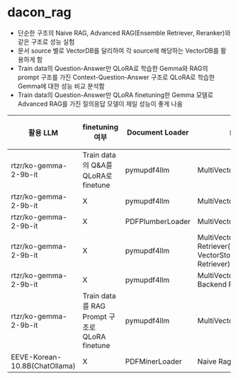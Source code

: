 # dacon_rag
* 단순한 구조의 Naive RAG, Advanced RAG(Ensemble Retriever, Reranker)와 같은 구조로 성능 실험
* 문서 source 별로 VectorDB를 달리하여 각 source에 해당하는 VectorDB를 활용하게 함
* Train data의 Question-Answer만 QLoRA로 학습한 Gemma와 RAG의 prompt 구조를 가진 Context-Question-Answer 구조로 QLoRA로 학습한 Gemma에 대한 성능 비교 분석함 
* Train data의 Question-Answer만 QLoRA finetuning한 Gemma 모델로 Advanced RAG를 가진 질의응답 모델이 제일 성능이 좋게 나옴


|활용 LLM|finetuning 여부|Document Loader|RAG 구조|F1-Score 성능|
|--------|--------------|---------------|--------|-------------|
|rtzr/ko-gemma-2-9b-it|Train data의 Q&A를 QLoRA로 finetune|pymupdf4llm|MultiVectorDB, Reranker|0.6748 (최종 순위 32위)|
|rtzr/ko-gemma-2-9b-it|X|pymupdf4llm|MultiVectorDB, Reranker|0.66795|
|rtzr/ko-gemma-2-9b-it|X|PDFPlumberLoader|MultiVectorDB, Reranker|0.6317|
|rtzr/ko-gemma-2-9b-it|X|pymupdf4llm|MultiVectorDB,Ensemble Retriever(BM25Retriever, VectorStore-Backend Retriever)|0.6286|
|rtzr/ko-gemma-2-9b-it|X|pymupdf4llm|MultiVectorDB,VectorStore-Backend Retriever|0.6286|
|rtzr/ko-gemma-2-9b-it|Train data를 RAG Prompt 구조로 QLoRA finetune|pymupdf4llm|MultiVectorDB, Reranker|0.5941|
|EEVE-Korean-10.8B(ChatOllama)|X|PDFMinerLoader|Naive Rag|0.2759|